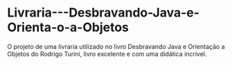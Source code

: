 # Livraria---Desbravando-Java-e-Orienta-o-a-Objetos
O projeto de uma livraria utilizado no livro Desbravando Java e Orientação a Objetos do Rodrigo Turini, livro excelente e com uma didática incrível.

